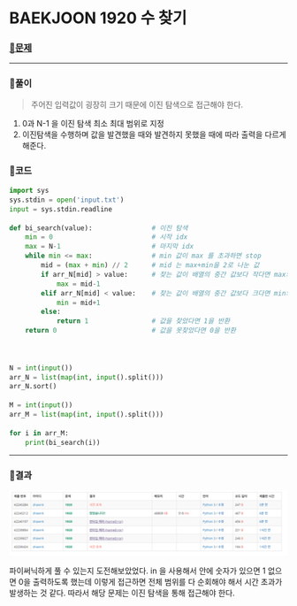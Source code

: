 # BAEKJOON 1920 수 찾기

### [🏸문제](https://www.acmicpc.net/problem/1920) 

<hr>



### 💊풀이

> 주어진 입력값이 굉장히 크기 때문에 이진 탐색으로 접근해야 한다.

1. 0과 N-1 을 이진 탐색 최소 최대 범위로 지정
2. 이진탐색을 수행하며 값을 발견했을 때와 발견하지 못했을 때에 따라 출력을 다르게 해준다.



### 📌코드

```python
import sys
sys.stdin = open('input.txt')
input = sys.stdin.readline

def bi_search(value):               # 이진 탐색
    min = 0                         # 시작 idx
    max = N-1                       # 마지막 idx
    while min <= max:               # min 값이 max 를 초과하면 stop
        mid = (max + min) // 2      # mid 는 max+min을 2로 나눈 값
        if arr_N[mid] > value:      # 찾는 값이 배열의 중간 값보다 작다면 max의 값을 mid-1로 끌어옴
            max = mid-1
        elif arr_N[mid] < value:    # 찾는 값이 배열의 중간 값보다 크다면 min의 값을 mid+1로 끌어옴
            min = mid+1
        else:
            return 1                # 값을 찾았다면 1을 반환
    return 0                        # 값을 못찾았다면 0을 반환



N = int(input())
arr_N = list(map(int, input().split()))
arr_N.sort()

M = int(input())
arr_M = list(map(int, input().split()))

for i in arr_M:
    print(bi_search(i))
```

<hr>





### 🛀결과

![image-20220420231601435](readme.assets/image-20220420231601435.png)

파이써닉하게 풀 수 있는지 도전해보았었다. in 을 사용해서 안에 숫자가 있으면 1 없으면 0을 출력하도록 했는데 이렇게 접근하면 전체 범위를 다 순회해야 해서 시간 초과가 발생하는 것 같다. 따라서 해당 문제는 이진 탐색을 통해 접근해야 한다.